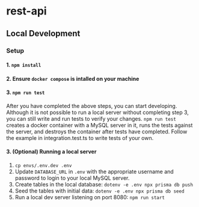 # rest-api

##  Local Development

### Setup

#### 1. ``npm install``

#### 2. Ensure ``docker compose`` is intalled on your machine

#### 3. ``npm run test``

After you have completed the above steps, you can start developing. Although it is not possible to run a local server without completing step 3, you can still write and run tests to verify your changes. ``npm run test`` creates a docker container with a MySQL server in it, runs the tests against the server, and destroys the container after tests have completed. Follow the example in integration.test.ts to write tests of your own.

#### 3. (Optional) Running a local server
1. ``cp envs/.env.dev .env``
1. Update ``DATABASE_URL`` in ``.env`` with the appropriate username and password to login to your local MySQL server.
2. Create tables in the local database: ``dotenv -e .env npx prisma db push``
3. Seed the tables with initial data: ``dotenv -e .env npx prisma db seed``
4. Run a local dev server listening on port 8080: ``npm run start``
